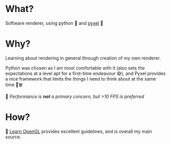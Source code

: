 # What?
Software renderer, using python 🐍 and [pyxel](https://github.com/kitao/pyxel) 🔳
# Why?
Learning about rendering in general through creation of my own renderer. 

Python was chosen as I am most comfortable with it (also sets the expectations at a level apt for a first-time endeavour 😅), and Pyxel provides a nice framework that limits the things I need to think about at the same time 🧠🗑

🐌 *Performance is **not** a primary concern, but >10 FPS is preferred*
# How?
📖 [Learn OpenGL](https://learnopengl.com/) provides excellent guidelines, and is overall my main source.
